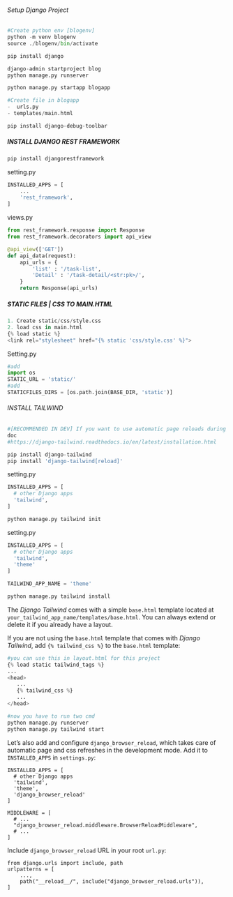 ###### Setup Django Project	

```python
#Create python env [blogenv]
python -m venv blogenv
source ./blogenv/bin/activate

pip install django

django-admin startproject blog 
python manage.py runserver

python manage.py startapp blogapp

#Create file in blogapp
-  urls.py
- templates/main.html

pip install django-debug-toolbar
```

##### INSTALL DJANGO REST FRAMEWORK

```python
pip install djangorestframework
```

setting.py

```python
INSTALLED_APPS = [
    ...
    'rest_framework',
]
```

views.py

```python
from rest_framework.response import Response
from rest_framework.decorators import api_view

@api_view(['GET'])
def api_data(request):
    api_urls = {
        'list' : '/task-list',
        'Detail' : '/task-detail/<str:pk>/',
    } 
    return Response(api_urls)
```

##### STATIC FILES | CSS TO MAIN.HTML

```python
1. Create static/css/style.css
2. load css in main.html
{% load static %}
<link rel="stylesheet" href="{% static 'css/style.css' %}">
```

Setting.py

```python
#add
import os
STATIC_URL = 'static/'
#add
STATICFILES_DIRS = [os.path.join(BASE_DIR, 'static')]

```

###### INSTALL TAILWIND

```python
#[RECOMMENDED IN DEV] If you want to use automatic page reloads during development use the [reload] extras, which installs the django-browser-reload package in addition:
doc
#https://django-tailwind.readthedocs.io/en/latest/installation.html

pip install django-tailwind
pip install 'django-tailwind[reload]'

```

setting.py

```python
INSTALLED_APPS = [
  # other Django apps
  'tailwind',
]
```

```python
python manage.py tailwind init
```

setting.py

```python
INSTALLED_APPS = [
  # other Django apps
  'tailwind',
  'theme'
]

TAILWIND_APP_NAME = 'theme'
```

```python
python manage.py tailwind install
```

The *Django Tailwind* comes with a simple `base.html` template located at `your_tailwind_app_name/templates/base.html`. You can always extend or delete it if you already have a layout.

If you are not using the `base.html` template that comes with *Django Tailwind*, add `{% tailwind_css %}` to the `base.html` template:

```python
#you can use this in layout.html for this project
{% load static tailwind_tags %}
...
<head>
   ...
   {% tailwind_css %}
   ...
</head>
```

```python
#now you have to run two cmd 
python manage.py runserver 
python manage.py tailwind start

```

Let’s also add and configure `django_browser_reload`, which takes care of automatic page and css refreshes in the development mode. Add it to `INSTALLED_APPS` in `settings.py`:

```
INSTALLED_APPS = [
  # other Django apps
  'tailwind',
  'theme',
  'django_browser_reload'
]

MIDDLEWARE = [
  # ...
  "django_browser_reload.middleware.BrowserReloadMiddleware",
  # ...
]
```

Include `django_browser_reload` URL in your root `url.py`:

```
from django.urls import include, path
urlpatterns = [
    ...,
    path("__reload__/", include("django_browser_reload.urls")),
]
```
